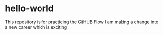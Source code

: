 # hello-world
This repository is for practicing the GitHUB Flow 
I am making a change into a new career which is exciting 
